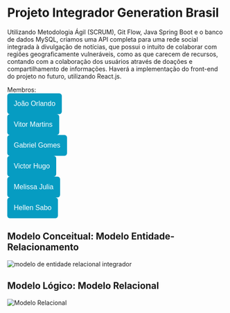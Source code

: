# Projeto Integrador Generation Brasil

Utilizando Metodologia Ágil (SCRUM), Git Flow, Java Spring Boot e o banco de dados MySQL, criamos uma API completa para uma rede social integrada à divulgação de notícias, que possui o intuito de colaborar com regiões geograficamente vulneráveis, como as que carecem de recursos, contando com a colaboração dos usuários através de doações e compartilhamento de informações. Haverá a implementação do front-end do projeto no futuro, utilizando React.js.

Membros: <br>
<a href="https://github.com/JohnnHere"><button style="background: #069cc2; border-radius: 6px; padding: 15px; cursor: pointer; color: #fff; border: none; font-size: 16px;">João Orlando</button></a>
<br>
<a href="https://github.com/vitormartinsxd"><button style="background: #069cc2; border-radius: 6px; padding: 15px; cursor: pointer; color: #fff; border: none; font-size: 16px;">Vitor Martins</button></a>
<br>
<a href="https://github.com/gabrxgomes"><button style="background: #069cc2; border-radius: 6px; padding: 15px; cursor: pointer; color: #fff; border: none; font-size: 16px;">Gabriel Gomes</button></a>
<br>
<a href="https://github.com/vhpcastro"><button style="background: #069cc2; border-radius: 6px; padding: 15px; cursor: pointer; color: #fff; border: none; font-size: 16px;">Victor Hugo</button></a>
<br>
<a href="https://github.com/melissaJll"><button style="background: #069cc2; border-radius: 6px; padding: 15px; cursor: pointer; color: #fff; border: none; font-size: 16px;">Melissa Julia</button></a>
<br>
<a href="https://github.com/HellenSabo"><button style="background: #069cc2; border-radius: 6px; padding: 15px; cursor: pointer; color: #fff; border: none; font-size: 16px;">Hellen Sabo</button></a>
<br>

## Modelo Conceitual: Modelo Entidade-Relacionamento

![modelo de entidade relacional integrador](https://user-images.githubusercontent.com/92900668/186019288-3ec5728c-7d4c-40d3-85db-b57add4c6ba3.png)

## Modelo Lógico: Modelo Relacional

![Modelo Relacional](https://user-images.githubusercontent.com/92900668/186022890-1258fcf4-8ffe-4208-92c3-060d2faed52d.png)
